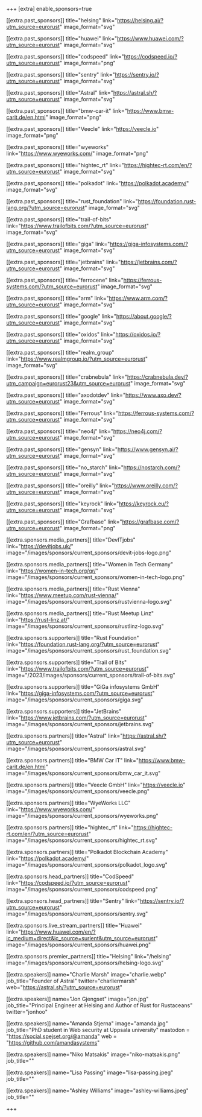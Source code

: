 +++
[extra]
	enable_sponsors=true

[[extra.past_sponsors]]
	title="helsing"
	link="https://helsing.ai/?utm_source=eurorust"
	image_format="svg"

[[extra.past_sponsors]]
	title="huawei"
	link="https://www.huawei.com/?utm_source=eurorust"
	image_format="svg"

[[extra.past_sponsors]]
	title="codspeed"
	link="https://codspeed.io/?utm_source=eurorust"
	image_format="png"

[[extra.past_sponsors]]
	title="sentry"
	link="https://sentry.io/?utm_source=eurorust"
	image_format="svg"

[[extra.past_sponsors]]
	title="Astral"
	link="https://astral.sh/?utm_source=eurorust"
	image_format="svg"

[[extra.past_sponsors]]
	title="bmw-car-it"
	link="https://www.bmw-carit.de/en.html"
	image_format="png"

[[extra.past_sponsors]]
	title="Veecle"
	link="https://veecle.io"
	image_format="png"

[[extra.past_sponsors]]
	title="wyeworks"
	link="https://www.wyeworks.com/"
	image_format="png"

[[extra.past_sponsors]]
	title="hightec_rt"
	link="https://hightec-rt.com/en/?utm_source=eurorust"
	image_format="svg"

[[extra.past_sponsors]]
	title="polkadot"
	link="https://polkadot.academy/"
	image_format="svg"	

[[extra.past_sponsors]]
	title="rust_foundation"
	link="https://foundation.rust-lang.org/?utm_source=eurorust"
	image_format="svg"

[[extra.past_sponsors]]
	title="trail-of-bits"
	link="https://www.trailofbits.com/?utm_source=eurorust"
	image_format="svg"

[[extra.past_sponsors]]
	title="giga"
	link="https://giga-infosystems.com/?utm_source=eurorust"
	image_format="svg"

[[extra.past_sponsors]]
	title="jetbrains"
	link="https://jetbrains.com/?utm_source=eurorust"
	image_format="svg"

[[extra.past_sponsors]]
	title="ferrocene"
	link="https://ferrous-systems.com/?utm_source=eurorust"
	image_format="svg"

[[extra.past_sponsors]]
	title="arm"
	link="https://www.arm.com/?utm_source=eurorust"
	image_format="svg"

[[extra.past_sponsors]]
	title="google"
	link="https://about.google/?utm_source=eurorust"
	image_format="svg"

[[extra.past_sponsors]]
	title="oxidos"
	link="https://oxidos.io/?utm_source=eurorust"
	image_format="svg"

[[extra.past_sponsors]]
	title="realm_group"
	link="https://www.realmgroup.io/?utm_source=eurorust"
	image_format="svg"

[[extra.past_sponsors]]
	title="crabnebula"
	link="https://crabnebula.dev/?utm_campaign=eurorust23&utm_source=eurorust"
	image_format="svg"

[[extra.past_sponsors]]
	title="axodotdev"
	link="https://www.axo.dev/?utm_source=eurorust"
	image_format="svg"

[[extra.past_sponsors]]
	title="Ferrous"
	link="https://ferrous-systems.com/?utm_source=eurorust"
	image_format="svg"

[[extra.past_sponsors]]
	title="neo4j"
	link="https://neo4j.com/?utm_source=eurorust"
	image_format="svg"

[[extra.past_sponsors]]
	title="gensyn"
	link="https://www.gensyn.ai/?utm_source=eurorust"
	image_format="svg"

[[extra.past_sponsors]]
	title="no_starch"
	link="https://nostarch.com/?utm_source=eurorust"
	image_format="svg"

[[extra.past_sponsors]]
	title="oreilly"
	link="https://www.oreilly.com/?utm_source=eurorust"
	image_format="svg"

[[extra.past_sponsors]]
	title="keyrock"
	link="https://keyrock.eu/?utm_source=eurorust"
	image_format="svg"

[[extra.past_sponsors]]
	title="Grafbase"
	link="https://grafbase.com/?utm_source=eurorust"
	image_format="png"

[[extra.sponsors.media_partners]]
	title="DevITjobs"
	link="https://devitjobs.uk/"
	image="/images/sponsors/current_sponsors/devit-jobs-logo.png"

[[extra.sponsors.media_partners]]
	title="Women in Tech Germany"
	link="https://women-in-tech.org/gr/"
	image="/images/sponsors/current_sponsors/women-in-tech-logo.png"

[[extra.sponsors.media_partners]]
	title="Rust Vienna"
	link="https://www.meetup.com/rust-vienna/"
	image="/images/sponsors/current_sponsors/rustvienna-logo.svg"

[[extra.sponsors.media_partners]]
	title="Rust Meetup Linz"
	link="https://rust-linz.at/"
	image="/images/sponsors/current_sponsors/rustlinz-logo.svg"

[[extra.sponsors.supporters]]
	title="Rust Foundation"
	link="https://foundation.rust-lang.org/?utm_source=eurorust"
	image="/images/sponsors/current_sponsors/rust_foundation.svg"

[[extra.sponsors.supporters]]
	title="Trail of Bits"
	link="https://www.trailofbits.com/?utm_source=eurorust"
	image="/2023/images/sponsors/current_sponsors/trail-of-bits.svg"

[[extra.sponsors.supporters]]
	title="GiGa infosystems GmbH"
	link="https://giga-infosystems.com/?utm_source=eurorust"
	image="/images/sponsors/current_sponsors/giga.svg"

[[extra.sponsors.supporters]]
	title="JetBrains"
	link="https://www.jetbrains.com/?utm_source=eurorust"
	image="/images/sponsors/current_sponsors/jetbrains.svg"

[[extra.sponsors.partners]]
	title="Astral"
	link="https://astral.sh/?utm_source=eurorust"
	image="/images/sponsors/current_sponsors/astral.svg"

[[extra.sponsors.partners]]
	title="BMW Car IT"
	link="https://www.bmw-carit.de/en.html"
	image="/images/sponsors/current_sponsors/bmw_car_it.svg"

[[extra.sponsors.partners]]
	title="Veecle GmbH"
	link="https://veecle.io"
	image="/images/sponsors/current_sponsors/veecle.png"

[[extra.sponsors.partners]]
	title="WyeWorks LLC"
	link="https://www.wyeworks.com/"
	image="/images/sponsors/current_sponsors/wyeworks.png"

[[extra.sponsors.partners]]
	title="hightec_rt"
	link="https://hightec-rt.com/en/?utm_source=eurorust"
	image="/images/sponsors/current_sponsors/hightec_rt.svg"

[[extra.sponsors.partners]]
	title="Polkadot Blockchain Academy"
	link="https://polkadot.academy/"
	image="/images/sponsors/current_sponsors/polkadot_logo.svg"

[[extra.sponsors.head_partners]]
	title="CodSpeed"
	link="https://codspeed.io/?utm_source=eurorust"
	image="/images/sponsors/current_sponsors/codspeed.png"

[[extra.sponsors.head_partners]]
	title="Sentry"
	link="https://sentry.io/?utm_source=eurorust"
	image="/images/sponsors/current_sponsors/sentry.svg"

[[extra.sponsors.live_stream_partners]]
	title="Huawei"
	link="https://www.huawei.com/en/?ic_medium=direct&ic_source=surlent&utm_source=eurorust"
	image="/images/sponsors/current_sponsors/huawei.png"

[[extra.sponsors.premier_partners]]
	title="Helsing"
	link="/helsing"
	image="/images/sponsors/current_sponsors/helsing-logo.svg"


[[extra.speakers]]
	name="Charlie Marsh"
	image="charlie.webp"
	job_title="Founder of Astral"
	twitter="charliermarsh"
	web="https://astral.sh/?utm_source=eurorust"

[[extra.speakers]]
	name="Jon Gjengset"
	image="jon.jpg"
	job_title="Principal Engineer at Helsing and Author of Rust for Rustaceans"
	twitter="jonhoo"

[[extra.speakers]]
    name="Amanda Stjerna"
    image="amanda.jpg"
    job_title="PhD student in Web security at Uppsala university"
    mastodon = "https://social.spejset.org/@amanda"
    web = "https://github.com/amandasystems"

[[extra.speakers]]
    name="Niko Matsakis"
    image="niko-matsakis.png"
	job_title=""

[[extra.speakers]]
    name="Lisa Passing"
    image="lisa-passing.jpeg"
	job_title=""

[[extra.speakers]]
    name="Ashley Williams"
    image="ashley-williams.jpeg"
	job_title=""

+++

